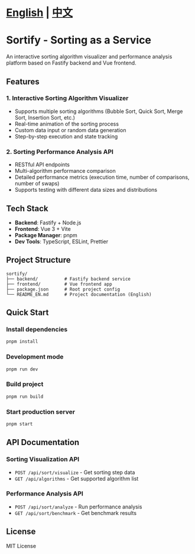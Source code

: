 # [English](./README_EN.md) | [中文](./README.md)
# Sortify - Sorting as a Service

An interactive sorting algorithm visualizer and performance analysis platform based on Fastify backend and Vue frontend.

## Features

### 1. Interactive Sorting Algorithm Visualizer
- Supports multiple sorting algorithms (Bubble Sort, Quick Sort, Merge Sort, Insertion Sort, etc.)
- Real-time animation of the sorting process
- Custom data input or random data generation
- Step-by-step execution and state tracking

### 2. Sorting Performance Analysis API
- RESTful API endpoints
- Multi-algorithm performance comparison
- Detailed performance metrics (execution time, number of comparisons, number of swaps)
- Supports testing with different data sizes and distributions

## Tech Stack

- **Backend**: Fastify + Node.js
- **Frontend**: Vue 3 + Vite
- **Package Manager**: pnpm
- **Dev Tools**: TypeScript, ESLint, Prettier

## Project Structure

```
sortify/
├── backend/          # Fastify backend service
├── frontend/         # Vue frontend app
├── package.json      # Root project config
└── README_EN.md      # Project documentation (English)
```

## Quick Start

### Install dependencies
```bash
pnpm install
```

### Development mode
```bash
pnpm run dev
```

### Build project
```bash
pnpm run build
```

### Start production server
```bash
pnpm start
```

## API Documentation

### Sorting Visualization API
- `POST /api/sort/visualize` - Get sorting step data
- `GET /api/algorithms` - Get supported algorithm list

### Performance Analysis API
- `POST /api/sort/analyze` - Run performance analysis
- `GET /api/sort/benchmark` - Get benchmark results

## License

MIT License
